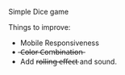 Simple Dice game

Things to improve:

- Mobile Responsiveness
- ̶C̶o̶l̶o̶r̶ ̶C̶o̶m̶b̶i̶n̶a̶t̶i̶o̶n̶
- Add r̶o̶l̶l̶i̶n̶g̶ ̶e̶f̶f̶e̶c̶t̶ and sound.
